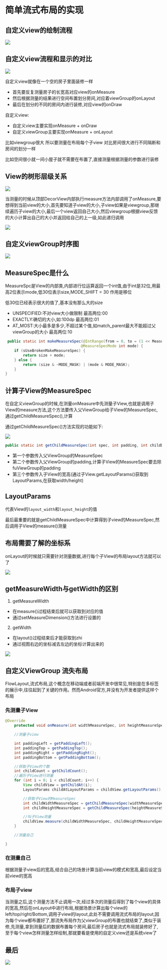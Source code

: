 
# 简单流式布局的实现

## 自定义view的绘制流程

![](https://raw.githubusercontent.com/lqxue/picture_list/master/image/20200314201819.png)

## 自定义view流程和显示的对比

![](https://raw.githubusercontent.com/lqxue/picture_list/master/image/20200314203109.png)

自定义view就像在一个空的房子里面装修一样
- 首先要反复测量房子的长宽高对应view的onMeasure
- 然后根据测量的结果进行空间布置划分房间,对应着viewGroup的onLayout
- 最后在划分的不同的房间内进行装修,对应view的onDraw

自定义view:
- 自定义view主要实现onMeasure + onDraw
- 自定义viewGroup主要实现onMeasure + onLayout

比如viewgroup很大 所以要测量在布局每个子view
对比房间很大进行不同隔断和房间的划分一样

比如空间很小就一间小屋子就不需要在布置了,直接测量根据测量的参数进行装修

## View的树形层级关系

![](https://raw.githubusercontent.com/lqxue/picture_list/master/image/20200314204231.png)

当测量的时候从顶部DecorView内部执行measure方法内部调用了onMeasure,要想得到当前view的大小,首先要知道子view的大小,子view如果是viewgroup,那继续遍历子view的大小,最后一个view返回自己大小,然后viewgroup根据view反馈的大小计算出自己的大小并返回给自己的上一级,如此递归调用

![](https://raw.githubusercontent.com/lqxue/picture_list/master/image/20200314204947.png)

## 自定义viewGroup时序图

![](https://raw.githubusercontent.com/lqxue/picture_list/master/image/20200314205045.png)


## MeasureSpec是什么

MeasureSpc是View的内部类,内部进行位运算返回一个int值,由于int是32位,用最高2位表示mode,低30位表示size,MODE_SHIFT = 30 作用是移位

低30位已经表示很大的值了,基本没有那么大的size

- UNSPECIFIED:不对view大小做限制 最高两位:00
- EXACTLY:确切的大小,如:100dp  最高两位:01
- AT_MOST:大小最多是多少,不超过某个值,如match_parent最大不能超过父viewGroup的大小  最高两位:10

```java
 public static int makeMeasureSpec(@IntRange(from = 0, to = (1 << MeasureSpec.MODE_SHIFT) - 1) int size,
                                  @MeasureSpecMode int mode) {
    if (sUseBrokenMakeMeasureSpec) {
        return size + mode;
    } else {
        return (size & ~MODE_MASK) | (mode & MODE_MASK);
    }
}
```

## 计算子View的MeasureSpec

在自定义viewGroup的时候,在测量onMeasure中先测量子View,也就是调用子View的measure方法,这个方法要传入父ViewGroup给子View的MeasureSpec,通过getChildMeasureSpec(),计算


通过getChildMeasureSpec()方法实现的功能如下:

![](https://raw.githubusercontent.com/lqxue/picture_list/master/image/20200314210749.png)

```java
public static int getChildMeasureSpec(int spec, int padding, int childDimension) {
```

- 第一个参数传入父ViewGroup的MeasureSpec
- 第二个参数传入父ViewGroup的padding,计算子View的MeasureSpec要去除fuViewGroup的padding
- 第三个参数传入子View的宽高(通过子View.getLayoutParams()获取到LayoutParams,在获取width/height)

## LayoutParams

代表View的`layout_width`和`layout_height`的值

最后最重要的就是getChildMeasureSpec中计算得到子view的MeasureSpec,然后调用子View的measure()测量

## 布局需要了解的坐标系

onLayout的时候就只需要针对测量数据,进行每个子View的布局layout方法就可以了

![](https://raw.githubusercontent.com/lqxue/picture_list/master/image/20200314221228.png)


## getMeasureWidth与getWidth的区别

1. getMeasureWidth
- 在measure()过程结束后就可以获取到对应的值
- 通过setMeasureDimension()方法进行设置的


2. getWidth
- 在layout()过程结束后才能获取到zhi
- 通过视图右边的坐标减去左边的坐标计算出来的

![](https://raw.githubusercontent.com/lqxue/picture_list/master/image/20200314223148.png)

## 自定义ViewGroup 流失布局

FlowLayout,流式布局,这个概念在移动端或者前端开发中很常见,特别是在多标签的展示中,往往起到了关键的作用。然而Android官方,并没有为开发者提供这样个布局

### 先测量子View

```java
@Override
    protected void onMeasure(int widthMeasureSpec, int heightMeasureSpec) {

    //测量子view

    int paddingLeft = getPaddingLeft();
    int paddingTop = getPaddingTop();
    int paddingRight = getPaddingRight();
    int paddingBottom = getPaddingBottom();

    //获取子View的个数
    int childCount = getChildCount();
    //遍历子View进行测量
    for (int i = 0; i < childCount; i++) {
        View childView = getChildAt(i);
        LayoutParams childAtLayoutParams = childView.getLayoutParams();

        //获取子View的MeasureSpec
        int childWidthMeasureSpec = getChildMeasureSpec(widthMeasureSpec, paddingLeft + paddingRight, childAtLayoutParams.width);
        int childHeightMeasureSpec = getChildMeasureSpec(heightMeasureSpec, paddingTop + paddingBottom, childAtLayoutParams.height);

        //叫子View测量
        childView.measure(childWidthMeasureSpec, childHeightMeasureSpec);
    }

    //测量自己

}
```

### 在测量自己

根据测量子view后的宽高,结合自己的场景计算当前view的模式和宽高,最后设定当前view的宽高

### 布局子view

当测量之后,这个测量方法不止调用一次,经过多次的测量后得到了每个view的具体的宽高,然后在onLayout中进行布局,根据场景计算出每个view的left/top/right/Bottom,调用子view的layout,此处不需要调用流式布局的layout,因为每个view都布置好了,那流失布局作为父viewGroup的布置也就结束了,类似于装修,先测量,拿到测量后的数据布置每个房间,最后房子也就是流式布局就装修好了,至于每个view怎样测量怎样绘制,那就要看是使用的自定义view还是系统view了

## 最后

![](https://raw.githubusercontent.com/lqxue/picture_list/master/image/20200315093045.png)
